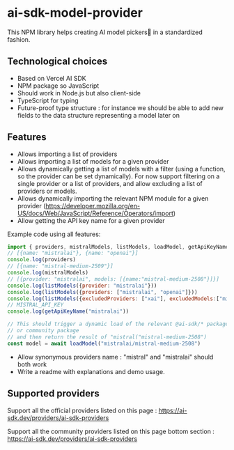 # ai-sdk-model-provider

This NPM library helps creating AI model pickers in a standardized fashion.

## Technological choices

- Based on Vercel AI SDK
- NPM package so JavaScript
- Should work in Node.js but also client-side
- TypeScript for typing
- Future-proof type structure : for instance we should be able to add new fields to the data structure representing a model later on

## Features

- Allows importing a list of providers
- Allows importing a list of models for a given provider
- Allows dynamically getting a list of models with a filter (using a function, so the provider can be set dynamically). For now support filtering on a single provider or a list of providers, and allow excluding a list of providers or models.
- Allows dynamically importing the relevant NPM module for a given provider (https://developer.mozilla.org/en-US/docs/Web/JavaScript/Reference/Operators/import)
- Allow getting the API key name for a given provider

Example code using all features:

```js
import { providers, mistralModels, listModels, loadModel, getApiKeyName } from "ai-sdk-model-picker"
// [{name: "mistralai"}, {name: "openai"}]
console.log(providers)
// [{name: "mistral-medium-2509"}]
console.log(mistralModels)
// [{provider: "mistralai", models: [{name:"mistral-medium-2508"}]}]
console.log(listModels({provider: "mistralai"}))
console.log(listModels({providers: ["mistralai", "openai"]}))
console.log(listModels({excludedProviders: ["xai"], excludedModels:["mistralai/codestral-latest"]})
// MISTRAL_API_KEY
console.log(getApiKeyName("mistralai")) 

// This should trigger a dynamic load of the relevant @ai-sdk/* package
// or community package
// and then return the result of "mistral("mistral-medium-2508")
const model = await loadModel("mistralai/mistral-medium-2508")
```
- Allow synonymous providers name : "mistral" and "mistralai" should both work
- Write a readme with explanations and demo usage.

## Supported providers

Support all the official providers listed on this page : https://ai-sdk.dev/providers/ai-sdk-providers

Support all the community providers listed on this page bottom section : https://ai-sdk.dev/providers/ai-sdk-providers

